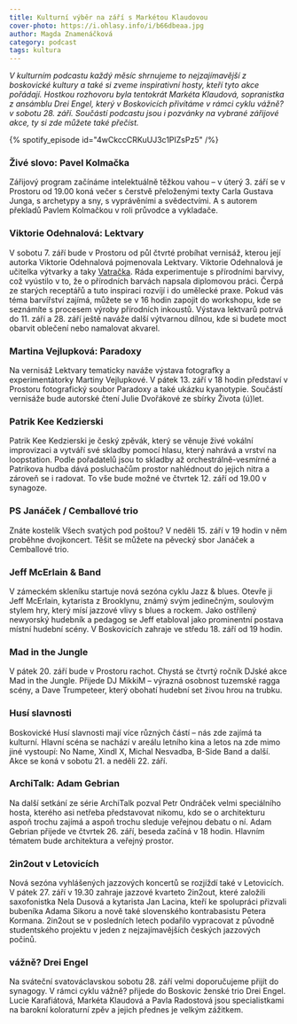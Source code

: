 ```yaml
---
title: Kulturní výběr na září s Markétou Klaudovou
cover-photo: https://i.ohlasy.info/i/b66dbeaa.jpg
author: Magda Znamenáčková
category: podcast
tags: kultura
---
```


*V kulturním podcastu každý měsíc shrnujeme to nejzajímavější z boskovické kultury a také si zveme inspirativní hosty, kteří tyto akce pořádají. Hostkou rozhovoru byla tentokrát Markéta Klaudová, sopranistka z ansámblu Drei Engel, který v Boskovicích přivítáme v rámci cyklu vážně? v sobotu 28\. září. Součástí podcastu jsou i pozvánky na vybrané zářijové akce, ty si zde můžete také přečíst.*

{% spotify_episode id="4wCkccCRKuUJ3c1PIZsPz5" /%}

### Živé slovo: Pavel Kolmačka

Zářijový program začínáme intelektuálně těžkou vahou – v úterý 3\. září se v Prostoru od 19.00 koná večer s čerstvě přeloženými texty Carla Gustava Junga, s archetypy a sny, s vyprávěními a svědectvími. A s autorem překladů Pavlem Kolmačkou v roli průvodce a vykladače.

### Viktorie Odehnalová: Lektvary

V sobotu 7\. září bude v Prostoru od půl čtvrté probíhat vernisáž, kterou její autorka Viktorie Odehnalová pojmenovala Lektvary. Viktorie Odehnalová je učitelka výtvarky a taky [Vatračka](https://ohlasy.info/clanky/2020/02/vatra-50.html). Ráda experimentuje s přírodními barvivy, což vyústilo v to, že o přírodních barvách napsala diplomovou práci. Čerpá ze starých receptářů a tuto inspiraci rozvíjí i do umělecké praxe. Pokud vás téma barvířství zajímá, můžete se v 16 hodin zapojit do workshopu, kde se seznámíte s procesem výroby přírodních inkoustů. Výstava lektvarů potrvá do 11\. září a 28\. září ještě naváže další výtvarnou dílnou, kde si budete moct obarvit oblečení nebo namalovat akvarel. 

### Martina Vejlupková: Paradoxy

Na vernisáž Lektvary tematicky naváže výstava fotografky a experimentátorky Martiny Vejlupkové. V pátek 13\. září v 18 hodin představí v Prostoru fotografický soubor Paradoxy a také ukázku kyanotypie. Součástí vernisáže bude autorské čtení Julie Dvořákové ze sbírky Života (ú)let.

### Patrik Kee Kedzierski 

Patrik Kee Kedzierski je český zpěvák, který se věnuje živé vokální improvizaci a vytváří své skladby pomocí hlasu, který nahrává a vrství na loopstation. Podle pořadatelů jsou to skladby až orchestrálně-vesmírné a Patrikova hudba dává posluchačům prostor nahlédnout do jejich nitra a zároveň se i radovat. To vše bude možné ve čtvrtek 12\. září od 19.00 v synagoze.

### PS Janáček / Cemballové trio

Znáte kostelík Všech svatých pod poštou? V neděli 15\. září v 19 hodin v něm proběhne dvojkoncert. Těšit se můžete na pěvecký sbor Janáček a Cemballové trio. 

### Jeff McErlain & Band

V zámeckém skleníku startuje nová sezóna cyklu Jazz & blues. Otevře ji Jeff McErlain, kytarista z Brooklynu, známý svým jedinečným, soulovým stylem hry, který mísí jazzové vlivy s blues a rockem. Jako ostřílený newyorský hudebník a pedagog se Jeff etabloval jako prominentní postava místní hudební scény. V Boskovicích zahraje ve středu 18\. září od 19 hodin.

### Mad in the Jungle

V pátek 20\. září bude v Prostoru rachot. Chystá se čtvrtý ročník DJské akce Mad in the Jungle. Přijede DJ MikkiM – výrazná osobnost tuzemské ragga scény, a Dave Trumpeteer, který obohatí hudební set živou hrou na trubku. 

### Husí slavnosti

Boskovické Husí slavnosti mají více různých částí – nás zde zajímá ta kulturní. Hlavní scéna se nachází v areálu letního kina a letos na zde mimo jiné vystoupí: No Name, Xindl X, Michal Nesvadba, B-Side Band a další. Akce se koná v sobotu 21\. a neděli 22\. září.

### ArchiTalk: Adam Gebrian

Na další setkání ze série ArchiTalk pozval Petr Ondráček velmi speciálního hosta, kterého asi netřeba představovat nikomu, kdo se o architekturu aspoň trochu zajímá a aspoň trochu sleduje veřejnou debatu o ní. Adam Gebrian přijede ve čtvrtek 26\. září, beseda začíná v 18 hodin. Hlavním tématem bude architektura a veřejný prostor.

### 2in2out v Letovicích

Nová sezóna vyhlášených jazzových koncertů se rozjíždí také v Letovicích. V pátek 27\. září v 19.30 zahraje jazzové kvarteto 2in2out, které založili saxofonistka Nela Dusová a kytarista Jan Lacina, kteří ke spolupráci přizvali bubeníka Adama Sikoru a nově také slovenského kontrabasistu Petera Kormana. 2in2out se v posledních letech podařilo vypracovat z původně studentského projektu v jeden z nejzajímavějších českých jazzových počinů.

### vážně? Drei Engel

Na sváteční svatováclavskou sobotu 28\. září velmi doporučujeme přijít do synagogy. V rámci cyklu vážně? přijede do Boskovic ženské trio Drei Engel. Lucie Karafiátová, Markéta Klaudová a Pavla Radostová jsou specialistkami na barokní koloraturní zpěv a jejich přednes je velkým zážitkem.